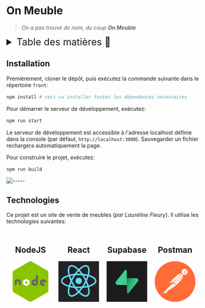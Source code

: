# On Meuble

> *On a pas trouvé de nom, du coup **On Meuble***

<details>
<summary style="font-size: 25px">Table des matières 📖</summary>

- [On Meuble](#on-meuble)
  - [Installation](#installation)
  - [Technologies](#technologies)

</details>

## Installation

Premièrement, cloner le dépôt, puis exécutez la commande suivante dans le répertoire `front`:

```bash
npm install # ceci va installer toutes les dépendances nécessaires
```

Pour démarrer le serveur de développement, exécutez:

```bash
npm run start
```

Le serveur de développement est accessible à l'adresse localhost définie dans la console (par défaut, `http://localhost:3000`). Sauvegarder un fichier rechargera automatiquement la page.

Pour construire le projet, exécutez:

```bash
npm run build
```

![-----](https://raw.githubusercontent.com/andreasbm/readme/master/assets/lines/rainbow.png)

## Technologies

Ce projet est un site de vente de meubles (*par Lauréline Fleury*). Il utilise les technologies suivantes:

<div style="display: flex">
    <div style="text-align: center; width: 150px; padding: 10px;">
        <h2>NodeJS</h2>
        <img src='./src/img/nodejs.png'>
    </div>
    <div style="text-align: center; width: 150px; padding: 10px;">
        <h2>React</h2>
        <img src='./src/img/react.png'>
    </div>
    <div style="text-align: center; width: 150px; padding: 10px;">
        <h2>Supabase</h2>
        <img src='./src/img/supabase.png'>
    </div>
    <div style="text-align: center; width: 150px; padding: 10px;">
        <h2>Postman</h2>
        <img src='./src/img/postman.png'>
    </div>
</div>
